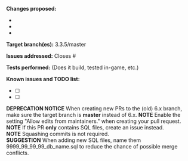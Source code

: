 [//]: # (*********************************)
[//]: # (** DO NOT DELETE THIS TEMPLATE **)
[//]: # (*********************************)

**Changes proposed:**

-  
-  
-  

**Target branch(es):** 3.3.5/master

**Issues addressed:** Closes #

**Tests performed:** (Does it build, tested in-game, etc.)

**Known issues and TODO list:**

- [ ] 
- [ ] 

**DEPRECATION NOTICE** When creating new PRs to the (old) 6.x branch, make sure the target branch is **master** instead of 6.x.
**NOTE** Enable the setting "Allow edits from maintainers." when creating your pull request.  
**NOTE** If this PR __only__ contains SQL files, create an issue instead.  
**NOTE** Squashing commits is not required.  
**SUGGESTION** When adding new SQL files, name them 9999_99_99_99_db_name.sql to reduce the chance of possible merge conflicts.
